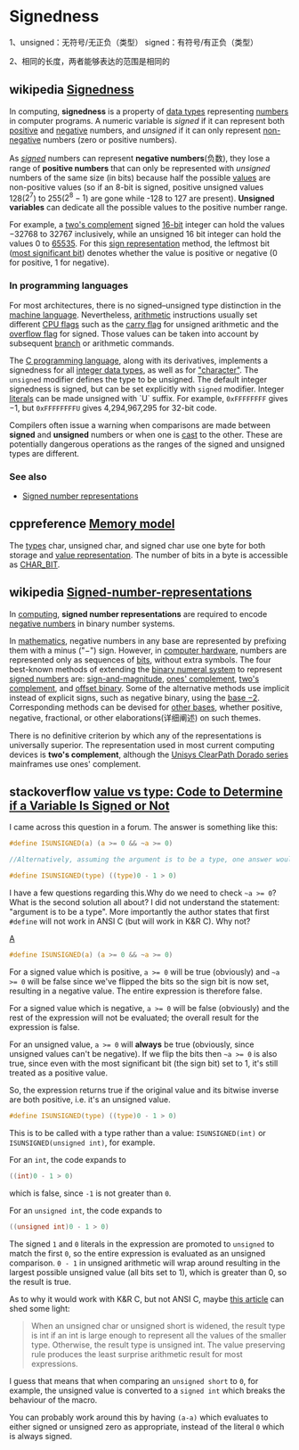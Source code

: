 # Signedness

1、unsigned：无符号/无正负（类型） signed：有符号/有正负（类型）

2、相同的长度，两者能够表达的范围是相同的




## wikipedia [Signedness](https://en.wikipedia.org/wiki/Signedness)

In computing, **signedness** is a property of [data types](https://en.wikipedia.org/wiki/Data_type) representing [numbers](https://en.wikipedia.org/wiki/Number) in computer programs. A numeric variable is *signed* if it can represent both [positive](https://en.wikipedia.org/wiki/Positive_number) and [negative](https://en.wikipedia.org/wiki/Negative_number) numbers, and *unsigned* if it can only represent [non-negative](https://en.wikipedia.org/wiki/Non-negative) numbers (zero or positive numbers).

As [*signed*](https://en.wikipedia.org/wiki/Sign_(mathematics)) numbers can represent **negative numbers**(负数), they lose a range of **positive numbers** that can only be represented with *unsigned* numbers of the same size (in bits) because half the possible [values](https://en.wikipedia.org/wiki/Value_(programming)) are non-positive values (so if an 8-bit is signed, positive unsigned values 128($2^7$) to 255($2^8 -1$) are gone while -128 to 127 are present). **Unsigned variables** can dedicate all the possible values to the positive number range.

For example, a [two's complement](https://en.wikipedia.org/wiki/Two%27s_complement) signed [16-bit](https://en.wikipedia.org/wiki/16-bit) integer can hold the values −32768 to 32767 inclusively, while an unsigned 16 bit integer can hold the values 0 to [65535](https://en.wikipedia.org/wiki/65535_(number)). For this [sign representation](https://en.wikipedia.org/wiki/Signed_number_representations) method, the leftmost bit ([most significant bit](https://en.wikipedia.org/wiki/Most_significant_bit)) denotes whether the value is positive or negative (0 for positive, 1 for negative).

### In programming languages

For most architectures, there is no signed–unsigned type distinction in the [machine language](https://en.wikipedia.org/wiki/Machine_language). Nevertheless, [arithmetic](https://en.wikipedia.org/wiki/Computer_arithmetic) instructions usually set different [CPU flags](https://en.wikipedia.org/wiki/Status_register) such as the [carry flag](https://en.wikipedia.org/wiki/Carry_flag) for unsigned arithmetic and the [overflow flag](https://en.wikipedia.org/wiki/Overflow_flag) for signed. Those values can be taken into account by subsequent [branch](https://en.wikipedia.org/wiki/Branch_instruction) or arithmetic commands.

The [C programming language](https://en.wikipedia.org/wiki/C_programming_language), along with its derivatives, implements a signedness for all [integer data types](https://en.wikipedia.org/wiki/Integer_(computing)), as well as for ["character"](https://en.wikipedia.org/wiki/Character_(computing)). The `unsigned` modifier defines the type to be unsigned. The default integer signedness is signed, but can be set explicitly with `signed` modifier. Integer [literals](https://en.wikipedia.org/wiki/Literal_(computer_programming)) can be made unsigned with `U` suffix. For example, `0xFFFFFFFF` gives −1, but `0xFFFFFFFFU` gives 4,294,967,295 for 32-bit code.

Compilers often issue a warning when comparisons are made between **signed** and **unsigned** numbers or when one is [cast](https://en.wikipedia.org/wiki/Type_conversion) to the other. These are potentially dangerous operations as the ranges of the signed and unsigned types are different.

### See also

- [Signed number representations](https://en.wikipedia.org/wiki/Signed_number_representations)



## cppreference [Memory model ](https://en.cppreference.com/w/c/language/memory_model)

The [types](https://en.cppreference.com/w/c/language/types) char, unsigned char, and signed char use one byte for both storage and [value representation](https://en.cppreference.com/w/c/language/object). The number of bits in a byte is accessible as [CHAR_BIT](https://en.cppreference.com/w/c/types/limits).

## wikipedia [Signed-number-representations](https://en.wikipedia.org/wiki/Signed_number_representations)

In [computing](https://en.wikipedia.org/wiki/Computing), **signed number representations** are required to encode [negative numbers](https://en.wikipedia.org/wiki/Negative_number) in binary number systems.

In [mathematics](https://en.wikipedia.org/wiki/Mathematics), negative numbers in any base are represented by prefixing them with a minus ("−") sign. However, in [computer hardware](https://en.wikipedia.org/wiki/Computer_hardware), numbers are represented only as sequences of [bits](https://en.wikipedia.org/wiki/Bit), without extra symbols. The four best-known methods of extending the [binary numeral system](https://en.wikipedia.org/wiki/Binary_numeral_system) to represent [signed numbers](https://en.wikipedia.org/wiki/Signed_number) are: [sign-and-magnitude](https://en.wikipedia.org/wiki/Signed_number_representations#Sign-and-magnitude_method), [ones' complement](https://en.wikipedia.org/wiki/Signed_number_representations#Ones'_complement), [two's complement](https://en.wikipedia.org/wiki/Signed_number_representations#Two's_complement), and [offset binary](https://en.wikipedia.org/wiki/Signed_number_representations#Excess-K). Some of the alternative methods use implicit instead of explicit signs, such as negative binary, using the [base −2](https://en.wikipedia.org/wiki/Signed_number_representations#Base_%E2%88%922). Corresponding methods can be devised for [other bases](https://en.wikipedia.org/wiki/Positional_notation), whether positive, negative, fractional, or other elaborations(详细阐述) on such themes.

There is no definitive criterion by which any of the representations is universally superior. The representation used in most current computing devices is **two's complement**, although the [Unisys ClearPath Dorado series](https://en.wikipedia.org/wiki/UNIVAC_1100/2200_series) mainframes use ones' complement.



## stackoverflow [value vs type: Code to Determine if a Variable Is Signed or Not](https://stackoverflow.com/questions/7469915/value-vs-type-code-to-determine-if-a-variable-is-signed-or-not)



I came across this question in a forum. The answer is something like this:

```c
#define ISUNSIGNED(a) (a >= 0 && ~a >= 0) 

//Alternatively, assuming the argument is to be a type, one answer would use type casts: 

#define ISUNSIGNED(type) ((type)0 - 1 > 0)
```

I have a few questions regarding this.Why do we need to check `~a >= 0`? What is the second solution all about? I did not understand the statement: "argument is to be a type". More importantly the author states that first `#define` will not work in ANSI C (but will work in K&R C). Why not?



[A](https://stackoverflow.com/a/7470062)

```c
#define ISUNSIGNED(a) (a >= 0 && ~a >= 0) 
```

For a signed value which is positive, `a >= 0` will be true (obviously) and `~a >= 0` will be false since we've flipped the bits so the sign bit is now set, resulting in a negative value. The entire expression is therefore false.

For a signed value which is negative, `a >= 0` will be false (obviously) and the rest of the expression will not be evaluated; the overall result for the expression is false.

For an unsigned value, `a >= 0` will **always** be true (obviously, since unsigned values can't be negative). If we flip the bits then `~a >= 0` is also true, since even with the most significant bit (the sign bit) set to 1, it's still treated as a positive value.

So, the expression returns true if the original value and its bitwise inverse are both positive, i.e. it's an unsigned value.

```c
#define ISUNSIGNED(type) ((type)0 - 1 > 0)
```

This is to be called with a type rather than a value: `ISUNSIGNED(int)` or `ISUNSIGNED(unsigned int)`, for example.

For an `int`, the code expands to

```c
((int)0 - 1 > 0)  
```

which is false, since `-1` is not greater than `0`.

For an `unsigned int`, the code expands to

```c
((unsigned int)0 - 1 > 0) 
```

The signed `1` and `0` literals in the expression are promoted to `unsigned` to match the first `0`, so the entire expression is evaluated as an unsigned comparison. `0 - 1` in unsigned arithmetic will wrap around resulting in the largest possible unsigned value (all bits set to 1), which is greater than 0, so the result is true.

As to why it would work with K&R C, but not ANSI C, maybe [this article](http://www.informatik.uni-hamburg.de/RZ/software/SUNWspro/c-compiler/transition/tguide.doc.html) can shed some light:

> When an unsigned char or unsigned short is widened, the result type is int if an int is large enough to represent all the values of the smaller type. Otherwise, the result type is unsigned int. The value preserving rule produces the least surprise arithmetic result for most expressions.

I guess that means that when comparing an `unsigned short` to `0`, for example, the unsigned value is converted to a `signed int` which breaks the behaviour of the macro.

You can probably work around this by having `(a-a)` which evaluates to either signed or unsigned zero as appropriate, instead of the literal `0` which is always signed.